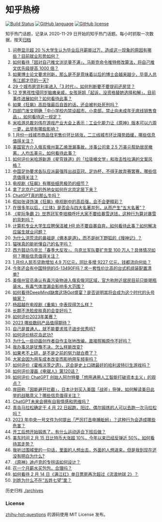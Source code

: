 # 知乎热榜
[![Build Status](https://github.com/ToWeLong/zhihu-hot-questions/workflows/CI/badge.svg)](https://github.com/ToWeLong/zhihu-hot-questions/actions)
[![GitHub language](https://img.shields.io/badge/language-golang-orange.svg)](https://golang.org/)
[![GitHub license](https://img.shields.io/github/license/ToWeLong/zhihu-hot-questions)](https://github.com/ToWeLong/zhihu-hot-questions/blob/main/LICENSE)

知乎热门话题，记录从 2020-11-29 日开始的知乎热门话题。每小时抓取一次数据，按天[归档](./archives)

<!-- BEGIN -->

1. [问卷显示超 20 %大学生认为毕业后月薪能过万，造成这一现象的原因有哪些？目前就业形势如何？](https://www.zhihu.com/question/583953933)
1. [如何看待「因对自己推文浏览量不满」，马斯克命令推特修改算法，将自己推文优先级提高 1000 倍？](https://www.zhihu.com/question/584170784)
1. [如果博士论文要求创新，那么是不是意味着以后的博士会越来越少，毕竟人总有江郎才尽的一天?](https://www.zhihu.com/question/583365135)
1. [29 个城市房贷利率进入「3 时代」，如何判断要不要提前还房贷？](https://www.zhihu.com/question/584178333)
1. [12 岁男孩性侵同岁脑瘫亲戚，女孩哥姐「起诉，没资格替她选择和解」，目前事件进展如何？如何看待此事？](https://www.zhihu.com/question/584160047)
1. [如果《狂飙》高启强最后自首的话，还会被判处死刑吗？](https://www.zhihu.com/question/582052170)
1. [四部门发文明确「中小学校内禁设超市、小卖部，禁止向未成年无底线销售食品」，如何看待这一规定？](https://www.zhihu.com/question/584212821)
1. [米哈游总裁刘伟在游戏产业大会上表示：工业化能力让《原神》版本可以六周一更，此举有哪些影响？](https://www.zhihu.com/question/583997173)
1. [1 月份一线城市商品住宅售价环比转涨，二三线城市环比降势趋缓，哪些信息值得关注？](https://www.zhihu.com/question/584352662)
1. [美国官方介入俄亥俄州氯乙烯泄漏事故，涉事公司拿 2.5 万美元帮助居民撤离，人均五美元，如何看待此事？](https://www.zhihu.com/question/584213504)
1. [如何评价米哈游新游《星穹铁道》的「垃圾桶文学」和攻击性拉满的文案风格？](https://www.zhihu.com/question/584173696)
1. [中国足协要求各队应派最强阵出战亚冠、足协杯，不得无故弃赛罢赛，哪些信息值得关注？](https://www.zhihu.com/question/584281746)
1. [电视剧《狂飙》有哪些细思极恐的细节？](https://www.zhihu.com/question/578530969)
1. [拿了北京户口的外地女如何在北京定居下来？](https://www.zhihu.com/question/582942988)
1. [ChatGPT真的那么牛吗？](https://www.zhihu.com/question/581556221)
1. [假如张译饰演《狂飙》电视剧中的高启强，会不会更精彩？](https://www.zhihu.com/question/582083180)
1. [在很多年以后，《三体》是否会与四大名著并列，从而产生“五大名著”？](https://www.zhihu.com/question/579096675)
1. [《星际争霸 2》世界冠军李培楠呼吁大家不要给暴雪送钱，这种行为算对暴雪的背刺吗？](https://www.zhihu.com/question/584190631)
1. [计算机专业大学生应聘保洁被 HR 劝不要自暴自弃，如何看待此事？如何解决应届生就业问题？](https://www.zhihu.com/question/584206512)
1. [为什么洪荒流的鼻祖是《佛本是道》，而不是树下野狐的《搜神记》？](https://www.zhihu.com/question/570234136)
1. [猫咪真的能听懂自己的名字吗？](https://www.zhihu.com/question/583097679)
1. [西方鼓动乌克兰「春季大反攻」，乌克兰军队要扩充至 100 万人？具体情况如何？哪些信息值得关注？](https://www.zhihu.com/question/584348497)
1. [1 月份人民币贷款增加 4.9 万亿元，同比多增 9227 亿元，钱都流向何处？](https://www.zhihu.com/question/583949752)
1. [今年还会有中国特供的i5-13490F吗？求一套性价比高的台式机组装配置清单?](https://www.zhihu.com/question/582105432)
1. [美俄州官员承认有毒污染物进入俄亥俄河区域，官方称附近居民目前只能喝瓶装水，有毒气体泄漏会影响多大范围？](https://www.zhihu.com/question/584356230)
1. [如何看待DeepMind缺席这场Gpt盛宴？是否说明其将会成为这个时代的头号输家？](https://www.zhihu.com/question/583900343)
1. [杨超越在电视剧《重紫》中表现得怎么样？](https://www.zhihu.com/question/584257085)
1. [长期不洗脸皮肤真的会变好吗？](https://www.zhihu.com/question/581143856)
1. [如何评价2023年美赛？](https://www.zhihu.com/question/583957591)
1. [2023 哪些数码产品值得期待？](https://www.zhihu.com/question/581521519)
1. [自己是普通人，就不能要求孩子进步优秀吗?](https://www.zhihu.com/question/584173057)
1. [如何评价桃花岛武功?](https://www.zhihu.com/question/31009112)
1. [为什么一些动画创作者自作主张地改编，直接照搬原作不好吗？](https://www.zhihu.com/question/579018202)
1. [我办事总是犹豫不决，怎么样能改变?](https://www.zhihu.com/question/584367905)
1. [如果考不上研，是不是之前的努力就白费了？](https://www.zhihu.com/question/584355673)
1. [大家会因为用车成本改变而影响用车频率吗？](https://www.zhihu.com/question/580105028)
1. [如何评价《霍格沃茨之遗》，这会是史上口碑最好的哈利波特衍生游戏吗？](https://www.zhihu.com/question/584006057)
1. [如何评价漫画《电锯人》第120话？](https://www.zhihu.com/question/584095717)
1. [如何评价 ChatGPT 创始人阿尔特曼「想用通用人工智能打破资本主义」的观点？](https://www.zhihu.com/question/584267609)
1. [岸田称「因能避开拦截」，日本计划买入美国「战斧」导弹，如何解读美日此举的战略意义？哪些信息值得关注？](https://www.zhihu.com/question/584206622)
1. [ChatGPT未来会拥有自我情感和思维吗？](https://www.zhihu.com/question/583408723)
1. [青岛马拉松确定于 4 月 22 日起跑，阳过、偶尔锻炼的人可以去跑一次马拉松吗？](https://www.zhihu.com/question/583956064)
1. [2023 年中央一号文件为何提出「严厉打击电捕蚯蚓」？这种行为会造成哪些危害？](https://www.zhihu.com/question/584222343)
1. [开工后想开始锻炼了，有什么运动适合下班后做？](https://www.zhihu.com/question/581130492)
1. [美东时间 2 月 15 日比特币大涨超 10%，今年以来已经反弹近 50%，如何看待其走势？](https://www.zhihu.com/question/584350626)
1. [我听过围城里的一句话，里面的人想出去，外面的人想进来，但是我到现在还没有明白为什么?](https://www.zhihu.com/question/582654626)
1. [《原神》迪卢克的专拐该如何设计？](https://www.zhihu.com/question/582169564)
1. [花一个月薪水买包包，合理吗？](https://www.zhihu.com/question/583749757)
1. [如何看待 2 月 14 日《满江红》单日票房再次超过《流浪地球 2》？](https://www.zhihu.com/question/583969881)
1. [刘姓为什么不在“五姓七望”里？](https://www.zhihu.com/question/509109901)

<!-- END -->

历史归档 [./archives](./archives)


### License
[zhihu-hot-questions](https://github.com/towelong/zhihu-hot-questions) 的源码使用 MIT License 发布。